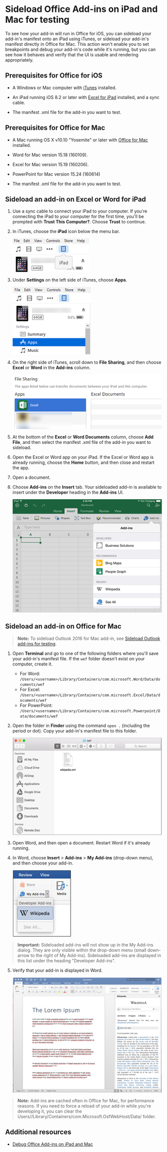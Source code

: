
# Sideload Office Add-ins on iPad and Mac for testing

To see how your add-in will run in Office for iOS, you can sideload your add-in's manifest onto an iPad using iTunes, or sideload your add-in's manifest directly in Office for Mac. This action won't enable you to set breakpoints and debug your add-in's code while it's running, but you can see how it behaves and verify that the UI is usable and rendering appropriately. 

## Prerequisites for Office for iOS



- A Windows or Mac computer with [iTunes](http://www.apple.com/itunes/download/) installed.
    
- An iPad running iOS 8.2 or later with [Excel for iPad](https://itunes.apple.com/us/app/microsoft-excel/id586683407?mt=8) installed, and a sync cable.
    
- The manifest .xml file for the add-in you want to test.
    

## Prerequisites for Office for Mac



- A Mac running OS X v10.10 "Yosemite" or later with [Office for Mac](https://products.office.com/en-us/buy/compare-microsoft-office-products?tab=omac) installed.
    
- Word for Mac version 15.18 (160109).
   
- Excel for Mac version 15.19 (160206).

- PowerPoint for Mac version 15.24 (160614)
    
- The manifest .xml file for the add-in you want to test.
    

## Sideload an add-in on Excel or Word for iPad

1. Use a sync cable to connect your iPad to your computer. If you're connecting the iPad to your computer for the first time, you'll be prompted with  **Trust This Computer?**. Choose **Trust** to continue.

2. In iTunes, choose the  **iPad** icon below the menu bar.
    
    ![The iPad icon in iTunes](../../images/4ea35904-252e-45b4-88ad-14840d502bad.png)

3. Under  **Settings** on the left side of iTunes, choose **Apps**.
    
    ![iTunes Apps Settings](../../images/a12d1bb6-b39f-496b-83de-6ac00b0b97a5.png)

4. On the right side of iTunes, scroll down to  **File Sharing**, and then choose  **Excel** or **Word** in the **Add-ins** column.
    
    ![iTunes File Sharing](../../images/3b2a53a2-e164-4ff0-ba42-83a8dc1a069f.png)

5. At the bottom of the  **Excel** or **Word Documents** column, choose **Add File**, and then select the manifest .xml file of the add-in you want to sideload. 
    
6. Open the Excel or Word app on your iPad. If the Excel or Word app is already running, choose the  **Home** button, and then close and restart the app.
    
7. Open a document.
    
8. Choose  **Add-ins** on the **Insert** tab. Your sideloaded add-in is available to insert under the **Developer** heading in the **Add-ins** UI.
    
    ![Insert Add-ins in the Excel app](../../images/ed6033b0-ecec-4853-8ee7-9ef0884cb237.PNG)


## Sideload an add-in on Office for Mac

> **Note:** To sideload Outlook 2016 for Mac add-in, see [Sideload Outlook add-ins for testing](sideload-outlook-add-ins-for-testing.md).

1. Open  **Terminal** and go to one of the following folders where you'll save your add-in's manifest file. If the `wef` folder doesn't exist on your computer, create it.
    
    - For Word:  `/Users/<username>/Library/Containers/com.microsoft.Word/Data/documents/wef`    
    - For Excel:  `/Users/<username>/Library/Containers/com.microsoft.Excel/Data/documents/wef`
    - For PowerPoint: `/Users/<username>/Library/Containers/com.microsoft.Powerpoint/Data/documents/wef`
    
2. Open the folder in  **Finder** using the command `open .` (including the period or dot). Copy your add-in's manifest file to this folder.
    
    ![Wef folder in Office for Mac](../../images/bca689f8-bff4-421d-bc36-92c8ae0ddfba.png)

3. Open Word, and then open a document. Restart Word if it's already running.
    
4. In Word, choose  **Insert** > **Add-ins** > **My Add-ins** (drop-down menu), and then choose your add-in.
    
    ![My Add-ins in Office for Mac](../../images/4593430c-b33e-4895-b2be-63fe3c4d08bc.png)

  > **Important:** Sideloaded add-ins will not show up in the My Add-ins dialog. They are only visible within the drop-down menu (small   down-arrow to the right of My Add-ins). Sideloaded add-ins are displayed in this list under the heading "Developer Add-ins". 
    
5. Verify that your add-in is displayed in Word.
    
    ![Office Add-in displayed in Office for Mac](../../images/a5cb2efc-1180-45b4-85a6-13df817b9d2c.png)
    
> **Note:** Add-ins are cached often in Office for Mac, for performance reasons. If you need to force a reload of your add-in while you're developing it, you can clear the Users/<usr>/Library/Containers/com.Microsoft.OsfWebHost/Data/ folder. 

## Additional resources


- [Debug Office Add-ins on iPad and Mac](../testing/debug-office-add-ins-on-ipad-and-mac.md)
    

